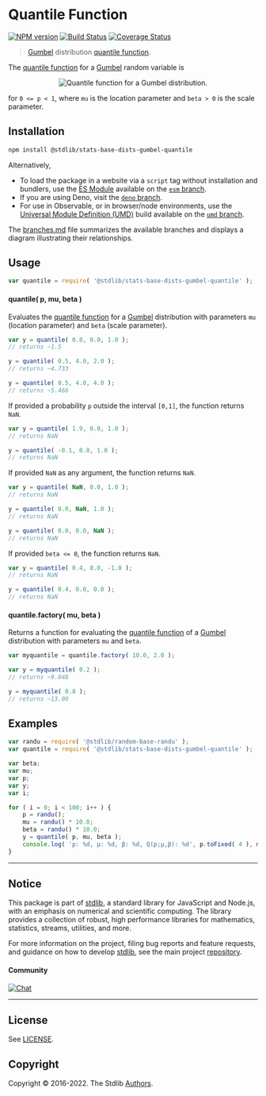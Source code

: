 <!--

@license Apache-2.0

Copyright (c) 2018 The Stdlib Authors.

Licensed under the Apache License, Version 2.0 (the "License");
you may not use this file except in compliance with the License.
You may obtain a copy of the License at

   http://www.apache.org/licenses/LICENSE-2.0

Unless required by applicable law or agreed to in writing, software
distributed under the License is distributed on an "AS IS" BASIS,
WITHOUT WARRANTIES OR CONDITIONS OF ANY KIND, either express or implied.
See the License for the specific language governing permissions and
limitations under the License.

-->

# Quantile Function

[![NPM version][npm-image]][npm-url] [![Build Status][test-image]][test-url] [![Coverage Status][coverage-image]][coverage-url] <!-- [![dependencies][dependencies-image]][dependencies-url] -->

> [Gumbel][gumbel-distribution] distribution [quantile function][quantile-function].

<section class="intro">

The [quantile function][quantile-function] for a [Gumbel][gumbel-distribution] random variable is

<!-- <equation class="equation" label="eq:gumbel_quantile_function" align="center" raw="Q(p)=\mu-\beta\ln(-\ln(p))" alt="Quantile function for a Gumbel distribution."> -->

<div class="equation" align="center" data-raw-text="Q(p)=\mu-\beta\ln(-\ln(p))" data-equation="eq:gumbel_quantile_function">
    <img src="https://cdn.jsdelivr.net/gh/stdlib-js/stdlib@51534079fef45e990850102147e8945fb023d1d0/lib/node_modules/@stdlib/stats/base/dists/gumbel/quantile/docs/img/equation_gumbel_quantile_function.svg" alt="Quantile function for a Gumbel distribution.">
    <br>
</div>

<!-- </equation> -->

for `0 <= p < 1`, where `mu` is the location parameter and `beta > 0` is the scale parameter.

</section>

<!-- /.intro -->

<section class="installation">

## Installation

```bash
npm install @stdlib/stats-base-dists-gumbel-quantile
```

Alternatively,

-   To load the package in a website via a `script` tag without installation and bundlers, use the [ES Module][es-module] available on the [`esm` branch][esm-url].
-   If you are using Deno, visit the [`deno` branch][deno-url].
-   For use in Observable, or in browser/node environments, use the [Universal Module Definition (UMD)][umd] build available on the [`umd` branch][umd-url].

The [branches.md][branches-url] file summarizes the available branches and displays a diagram illustrating their relationships.

</section>

<section class="usage">

## Usage

```javascript
var quantile = require( '@stdlib/stats-base-dists-gumbel-quantile' );
```

#### quantile( p, mu, beta )

Evaluates the [quantile function][quantile-function] for a [Gumbel][gumbel-distribution] distribution with parameters `mu` (location parameter) and `beta` (scale parameter).

```javascript
var y = quantile( 0.8, 0.0, 1.0 );
// returns ~1.5

y = quantile( 0.5, 4.0, 2.0 );
// returns ~4.733

y = quantile( 0.5, 4.0, 4.0 );
// returns ~5.466
```

If provided a probability `p` outside the interval `[0,1]`, the function returns `NaN`.

```javascript
var y = quantile( 1.9, 0.0, 1.0 );
// returns NaN

y = quantile( -0.1, 0.0, 1.0 );
// returns NaN
```

If provided `NaN` as any argument, the function returns `NaN`.

```javascript
var y = quantile( NaN, 0.0, 1.0 );
// returns NaN

y = quantile( 0.0, NaN, 1.0 );
// returns NaN

y = quantile( 0.0, 0.0, NaN );
// returns NaN
```

If provided `beta <= 0`, the function returns `NaN`.

```javascript
var y = quantile( 0.4, 0.0, -1.0 );
// returns NaN

y = quantile( 0.4, 0.0, 0.0 );
// returns NaN
```

#### quantile.factory( mu, beta )

Returns a function for evaluating the [quantile function][quantile-function] of a [Gumbel][gumbel-distribution] distribution with parameters `mu` and `beta`.

```javascript
var myquantile = quantile.factory( 10.0, 2.0 );

var y = myquantile( 0.2 );
// returns ~9.048

y = myquantile( 0.8 );
// returns ~13.00
```

</section>

<!-- /.usage -->

<section class="examples">

## Examples

<!-- eslint no-undef: "error" -->

```javascript
var randu = require( '@stdlib/random-base-randu' );
var quantile = require( '@stdlib/stats-base-dists-gumbel-quantile' );

var beta;
var mu;
var p;
var y;
var i;

for ( i = 0; i < 100; i++ ) {
    p = randu();
    mu = randu() * 10.0;
    beta = randu() * 10.0;
    y = quantile( p, mu, beta );
    console.log( 'p: %d, µ: %d, β: %d, Q(p;µ,β): %d', p.toFixed( 4 ), mu.toFixed( 4 ), beta.toFixed( 4 ), y.toFixed( 4 ) );
}
```

</section>

<!-- /.examples -->

<!-- Section for related `stdlib` packages. Do not manually edit this section, as it is automatically populated. -->

<section class="related">

</section>

<!-- /.related -->

<!-- Section for all links. Make sure to keep an empty line after the `section` element and another before the `/section` close. -->


<section class="main-repo" >

* * *

## Notice

This package is part of [stdlib][stdlib], a standard library for JavaScript and Node.js, with an emphasis on numerical and scientific computing. The library provides a collection of robust, high performance libraries for mathematics, statistics, streams, utilities, and more.

For more information on the project, filing bug reports and feature requests, and guidance on how to develop [stdlib][stdlib], see the main project [repository][stdlib].

#### Community

[![Chat][chat-image]][chat-url]

---

## License

See [LICENSE][stdlib-license].


## Copyright

Copyright &copy; 2016-2022. The Stdlib [Authors][stdlib-authors].

</section>

<!-- /.stdlib -->

<!-- Section for all links. Make sure to keep an empty line after the `section` element and another before the `/section` close. -->

<section class="links">

[npm-image]: http://img.shields.io/npm/v/@stdlib/stats-base-dists-gumbel-quantile.svg
[npm-url]: https://npmjs.org/package/@stdlib/stats-base-dists-gumbel-quantile

[test-image]: https://github.com/stdlib-js/stats-base-dists-gumbel-quantile/actions/workflows/test.yml/badge.svg?branch=v0.0.7
[test-url]: https://github.com/stdlib-js/stats-base-dists-gumbel-quantile/actions/workflows/test.yml?query=branch:v0.0.7

[coverage-image]: https://img.shields.io/codecov/c/github/stdlib-js/stats-base-dists-gumbel-quantile/main.svg
[coverage-url]: https://codecov.io/github/stdlib-js/stats-base-dists-gumbel-quantile?branch=main

<!--

[dependencies-image]: https://img.shields.io/david/stdlib-js/stats-base-dists-gumbel-quantile.svg
[dependencies-url]: https://david-dm.org/stdlib-js/stats-base-dists-gumbel-quantile/main

-->

[chat-image]: https://img.shields.io/gitter/room/stdlib-js/stdlib.svg
[chat-url]: https://gitter.im/stdlib-js/stdlib/

[stdlib]: https://github.com/stdlib-js/stdlib

[stdlib-authors]: https://github.com/stdlib-js/stdlib/graphs/contributors

[umd]: https://github.com/umdjs/umd
[es-module]: https://developer.mozilla.org/en-US/docs/Web/JavaScript/Guide/Modules

[deno-url]: https://github.com/stdlib-js/stats-base-dists-gumbel-quantile/tree/deno
[umd-url]: https://github.com/stdlib-js/stats-base-dists-gumbel-quantile/tree/umd
[esm-url]: https://github.com/stdlib-js/stats-base-dists-gumbel-quantile/tree/esm
[branches-url]: https://github.com/stdlib-js/stats-base-dists-gumbel-quantile/blob/main/branches.md

[stdlib-license]: https://raw.githubusercontent.com/stdlib-js/stats-base-dists-gumbel-quantile/main/LICENSE

[gumbel-distribution]: https://en.wikipedia.org/wiki/Gumbel_distribution

[quantile-function]: https://en.wikipedia.org/wiki/Quantile_function

</section>

<!-- /.links -->
